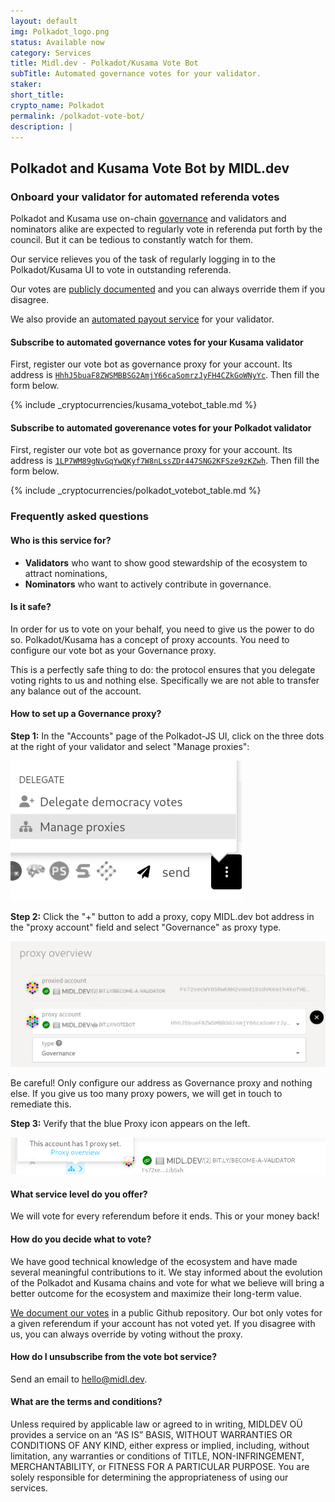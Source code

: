 ```yaml
---
layout: default
img: Polkadot_logo.png
status: Available now
category: Services
title: Midl.dev - Polkadot/Kusama Vote Bot
subTitle: Automated governance votes for your validator.
staker: 
short_title: 
crypto_name: Polkadot
permalink: /polkadot-vote-bot/
description: | 
---
```


<h2>Polkadot and Kusama Vote Bot by MIDL.dev</h2>
<h3>Onboard your validator for automated referenda votes</h3>
<p>Polkadot and Kusama use on-chain <a href="https://polkassembly.io" target="_blank">governance</a> and validators and nominators alike are expected to regularly vote in referenda put forth by the council. But it can be tedious to constantly watch for them.</p>
<p>Our service relieves you of the task of regularly logging in to the Polkadot/Kusama UI to vote in outstanding referenda.</p>
<p>Our votes are <a href="https://github.com/midl-dev/dotsama-votes" target="_blank">publicly documented</a> and you can always override them if you disagree.</p>
<p>We also provide an <a href="/polkadot-automated-payouts"> automated payout service</a> for your validator.</p>

<h4>Subscribe to automated governance votes for your Kusama validator</h4>
<p>First, register our vote bot as governance proxy for your account. Its address is <a href="https://kusama.subscan.io/account/HhhJ5buaF8ZWSMBBSG2AmjY66caSomrzJyFH4CZkGoWNyYc" target="_blank"><code>HhhJ5buaF8ZWSMBBSG2AmjY66caSomrzJyFH4CZkGoWNyYc</code></a>. Then fill the form below.</p>
{% include _cryptocurrencies/kusama_votebot_table.md %}
<p></p>
<h4>Subscribe to automated goverenance votes for your Polkadot validator</h4>
<p>First, register our vote bot as governance proxy for your account. Its address is <a href="https://polkadot.subscan.io/account/1LP7WM89gNvGqYwQKyf7W8nLssZDr447SNG2KFSze9zKZwh" target="_blank"><code>1LP7WM89gNvGqYwQKyf7W8nLssZDr447SNG2KFSze9zKZwh</code></a>. Then fill the form below.</p>
{% include _cryptocurrencies/polkadot_votebot_table.md %}


<h3>Frequently asked questions</h3>
<h4>Who is this service for?</h4>
<ul><li><b>Validators</b> who want to show good stewardship of the ecosystem to attract nominations,</li>
<li><b>Nominators</b> who want to actively contribute in governance.</li>
</ul>
<h4>Is it safe?</h4>
<p>In order for us to vote on your behalf, you need to give us the power to do so. Polkadot/Kusama has a concept of proxy accounts. You need to configure our vote bot as your Governance proxy.</p>
<p>This is a perfectly safe thing to do: the protocol ensures that you delegate voting rights to us and nothing else. Specifically we are not able to transfer any balance out of the account.</p>
<h4>How to set up a Governance proxy?</h4>
<p><b>Step 1:</b> In the "Accounts" page of the Polkadot-JS UI, click on the three dots at the right of your validator and select "Manage proxies":</p>
<p><img src="/img/services/votebot/00.png"/></p>
<p><b>Step 2:</b> Click the "+" button to add a proxy, copy MIDL.dev bot address in the "proxy account" field and select "Governance" as proxy type.</p>
<p><img src="/img/services/votebot/01.png" width="600px"/></p>
<p>Be careful! Only configure our address as Governance proxy and nothing else. If you give us too many proxy powers, we will get in touch to remediate this.</p>
<p><b>Step 3:</b> Verify that the blue Proxy icon appears on the left.</p>
<p><img src="/img/services/votebot/02.png" width="600px"/></p>
<h4>What service level do you offer?</h4>
<p>We will vote for every referendum before it ends. This or your money back!</p>
<h4>How do you decide what to vote?</h4>
<p>We have good technical knowledge of the ecosystem and have made several meaningful contributions to it. We stay informed about the evolution of the Polkadot and Kusama chains and vote for what we believe will bring a better outcome for the ecosystem and maximize their long-term value.</p>
<p><a href="https://github.com/midl-dev/dotsama-votes" target="_blank">We document our votes</a> in a public Github repository. Our bot only votes for a given referendum if your account has not voted yet. If you disagree with us, you can always override by voting without the proxy.</p>
<h4>How do I unsubscribe from the vote bot service?</h4>
<p>Send an email to <a href="mailto:hello@midl.dev">hello@midl.dev</a>.</p>
<h4>What are the terms and conditions?</h4>
<p>Unless required by applicable law or agreed to in writing, MIDLDEV OÜ provides a service on an “AS IS” BASIS, WITHOUT WARRANTIES OR CONDITIONS OF ANY KIND, either express or implied, including, without limitation, any warranties or conditions of TITLE, NON-INFRINGEMENT, MERCHANTABILITY, or FITNESS FOR A PARTICULAR PURPOSE. You are solely responsible for determining the appropriateness of using our services.</p>
